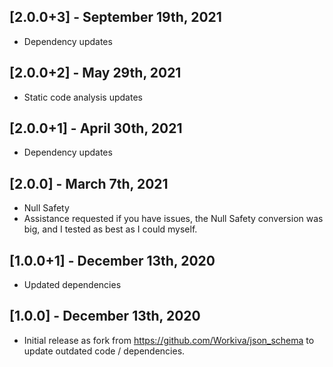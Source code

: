 ## [2.0.0+3] - September 19th, 2021

* Dependency updates


## [2.0.0+2] - May 29th, 2021

* Static code analysis updates


## [2.0.0+1] - April 30th, 2021

* Dependency updates


## [2.0.0] - March 7th, 2021

* Null Safety
* Assistance requested if you have issues, the Null Safety conversion was big, and I tested as best as I could myself.


## [1.0.0+1] - December 13th, 2020

* Updated dependencies


## [1.0.0] - December 13th, 2020

* Initial release as fork from https://github.com/Workiva/json_schema to update outdated code / dependencies.
